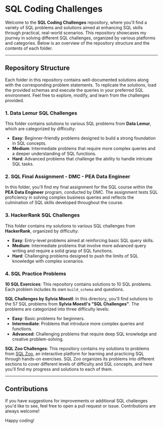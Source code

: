 # SQL Coding Challenges

Welcome to the **SQL Coding Challenges** repository, where you'll find a variety of SQL problems and solutions aimed at enhancing SQL skills through practical, real-world scenarios. This repository showcases my journey in solving different SQL challenges, organized by various platforms and categories. Below is an overview of the repository structure and the contents of each folder.

---

## Repository Structure

Each folder in this repository contains well-documented solutions along with the corresponding problem statements. To replicate the solutions, load the provided schemas and execute the queries in your preferred SQL environment. Feel free to explore, modify, and learn from the challenges provided.


### 1. Data Lemur SQL Challenges
This folder contains solutions to various SQL problems from **Data Lemur**, which are categorized by difficulty:

- **Easy**: Beginner-friendly problems designed to build a strong foundation in SQL concepts.
- **Medium**: Intermediate problems that require more complex queries and a deeper understanding of SQL functions.
- **Hard**: Advanced problems that challenge the ability to handle intricate SQL tasks.

### 2. SQL Final Assignment - DMC - PEA Data Engineer
In this folder, you'll find my final assignment for the SQL course within the **PEA Data Engineer** program, conducted by DMC. The assignment tests SQL proficiency in solving complex business queries and reflects the culmination of SQL skills developed throughout the course.

### 3. HackerRank SQL Challenges
This folder contains my solutions to various SQL challenges from **HackerRank**, organized by difficulty:

- **Easy**: Entry-level problems aimed at reinforcing basic SQL query skills.
- **Medium**: Intermediate problems that involve more advanced query writing and require a solid grasp of SQL functions.
- **Hard**: Challenging problems designed to push the limits of SQL knowledge with complex scenarios.

### 4. SQL Practice Problems

**10 SQL Exercices**:
This repository contains solutions to 10 SQL problems. Each problem includes its own `build_schema` and questions.



**SQL Challenges by Sylvia Moestl**: 
In this directory, you'll find solutions to the 57 SQL problems from **Sylvia Moestl's "SQL Challenges"**. The problems are categorized into three difficulty levels:
- **Easy**: Basic problems for beginners.
- **Intermediate**: Problems that introduce more complex queries and functions.
- **Advanced**: Challenging problems that require deep SQL knowledge and creative problem-solving.

**SQL Zoo Challenges**:
This repository contains my solutions to problems from [SQL Zoo](https://sqlzoo.net/), an interactive platform for learning and practicing SQL through hands-on exercises. SQL Zoo organizes its problems into different sections to cover different levels of difficulty and SQL concepts, and here you'll find my progress and solutions to each of them.

---

## Contributions

If you have suggestions for improvements or additional SQL challenges you'd like to see, feel free to open a pull request or issue. Contributions are always welcome!

Happy coding!